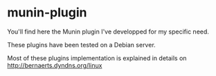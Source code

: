 munin-plugin
============

You'll find here the Munin plugin I've developped for my specific need.

These plugins have been tested on a Debian server.

Most of these plugins implementation is explained in details on 
http://bernaerts.dyndns.org/linux
